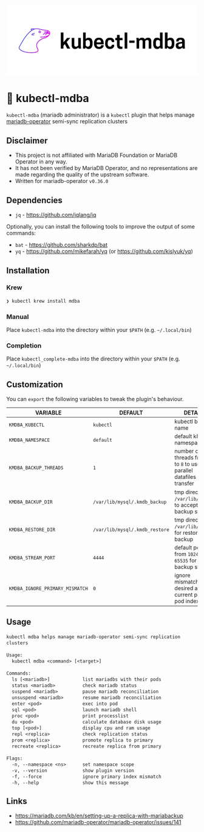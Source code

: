 ![kubectl-mdba project cover](img/cover.png)

# 🦭 kubectl-mdba

`kubectl-mdba` (mariadb administrator) is a `kubectl` plugin that helps manage [mariadb-operator](https://github.com/mariadb-operator) semi-sync replication clusters

## Disclaimer

* This project is not affiliated with MariaDB Foundation or MariaDB Operator in any way.
* It has not been verified by MariaDB Operator, and no representations are made regarding the quality of the upstream software.
* Written for mariadb-operator `v0.36.0`

## Dependencies

* `jq` - https://github.com/jqlang/jq

Optionally, you can install the following tools to improve the output of some commands:

* `bat` - https://github.com/sharkdp/bat
* `yq` -  https://github.com/mikefarah/yq (or https://github.com/kislyuk/yq)

## Installation

### Krew

```sh
❯ kubectl krew install mdba
```

### Manual

Place `kubectl-mdba` into the directory within your `$PATH` (e.g. `~/.local/bin`)

### Completion

Place `kubectl_complete-mdba` into the directory within your `$PATH` (e.g. `~/.local/bin`)

## Customization

You can `export` the following variables to tweak the plugin's behaviour.

| VARIABLE                       | DEFAULT                        | DETAILS                                                                    |
|--------------------------------|--------------------------------|----------------------------------------------------------------------------|
| `KMDBA_KUBECTL`                 | `kubectl`                      | kubectl binary name                                                        |
| `KMDBA_NAMESPACE`               | `default`                      | default k8s namespace                                                      |
| `KMDBA_BACKUP_THREADS`          | `1`                            | number of threads from `1` to `8` to use for parallel datafiles transfer   |
| `KMDBA_BACKUP_DIR`              | `/var/lib/mysql/.kmdb_backup`  | tmp directory in `/var/lib/mysql/` to accept backup stream                 |
| `KMDBA_RESTORE_DIR`             | `/var/lib/mysql/.kmdb_restore` | tmp directory in `/var/lib/mysql/` for restored backup                     |
| `KMDBA_STREAM_PORT`             | `4444`                         | default port from `1024` to `65535` for backup stream                      |
| `KMDBA_IGNORE_PRIMARY_MISMATCH` | `0`                            | ignore mismatched desired and current primary pod indexes                  |

## Usage

```
kubectl mdba helps manage mariadb-operator semi-sync replication clusters

Usage:
  kubectl mdba <command> [<target>]

Commands:
  ls [<mariadb>]            list mariadbs with their pods
  status <mariadb>          check mariadb status
  suspend <mariadb>         pause mariadb reconciliation
  unsuspend <mariadb>       resume mariadb reconciliation
  enter <pod>               exec into pod
  sql <pod>                 launch mariadb shell
  proc <pod>                print processlist
  du <pod>                  calculate database disk usage
  top [<pod>]               display cpu and ram usage
  repl <replica>            check replication status
  prom <replica>            promote replica to primary
  recreate <replica>        recreate replica from primary

Flags:
  -n, --namespace <ns>      set namespace scope
  -v, --version             show plugin version
  -f, --force               ignore primary index mismatch
  -h, --help                show this message
```

## Links

* https://mariadb.com/kb/en/setting-up-a-replica-with-mariabackup
* https://github.com/mariadb-operator/mariadb-operator/issues/141
